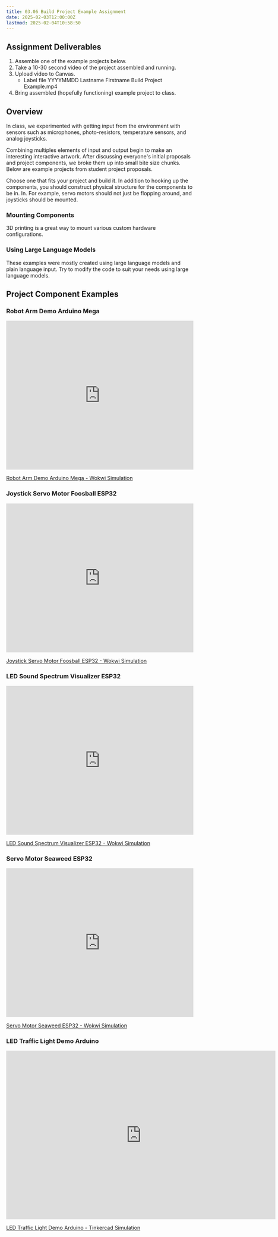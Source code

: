 ```yaml
---
title: 03.06 Build Project Example Assignment
date: 2025-02-03T12:00:00Z
lastmod: 2025-02-04T10:58:50
---
```


## Assignment Deliverables

1. Assemble one of the example projects below.
2. Take a 10-30 second video of the project assembled and running.
3. Upload video to Canvas.
   - Label file YYYYMMDD Lastname Firstname Build Project Example.mp4
4. Bring assembled (hopefully functioning) example project to class.

## Overview

In class, we experimented with getting input from the environment with sensors such as microphones, photo-resistors, temperature sensors, and analog joysticks.

Combining multiples elements of input and output begin to make an interesting interactive artwork. After discussing everyone's initial proposals and project components, we broke them up into small bite size chunks. Below are example projects from student project proposals.

Choose one that fits your project and build it. In addition to hooking up the components, you should construct physical structure for the components to be in. In. For example, servo motors should not just be flopping around, and joysticks should be mounted.

### Mounting Components

3D printing is a great way to mount various custom hardware configurations.

### Using Large Language Models

These examples were mostly created using large language models and plain language input. Try to modify the code to suit your needs using large language models.

## Project Component Examples

### Robot Arm Demo Arduino Mega

<div style="left: 0; width: 100%; height: 400px; position: relative;"><iframe class="responsiveIframe" src="https://wokwi.com/share/embed/421951964700589057" style="top: 0; left: 0; width: 100%; height: 100%; position: absolute; border: 0;" allowfullscreen></iframe></div>

[Robot Arm Demo Arduino Mega - Wokwi Simulation](https://wokwi.com/projects/421951964700589057)

### Joystick Servo Motor Foosball ESP32

<div style="left: 0; width: 100%; height: 400px; position: relative;"><iframe class="responsiveIframe" src="https://wokwi.com/share/embed/421966858463279105" style="top: 0; left: 0; width: 100%; height: 100%; position: absolute; border: 0;" allowfullscreen></iframe></div>

[Joystick Servo Motor Foosball ESP32 - Wokwi Simulation](https://wokwi.com/projects/421966858463279105)

### LED Sound Spectrum Visualizer ESP32

<div style="left: 0; width: 100%; height: 400px; position: relative;"><iframe class="responsiveIframe" src="https://wokwi.com/share/embed/421277870994093057" style="top: 0; left: 0; width: 100%; height: 100%; position: absolute; border: 0;" allowfullscreen></iframe></div>

[LED Sound Spectrum Visualizer ESP32 - Wokwi Simulation](https://wokwi.com/projects/421277870994093057)

### Servo Motor Seaweed ESP32

<div style="left: 0; width: 100%; height: 400px; position: relative;"><iframe class="responsiveIframe" src="https://wokwi.com/share/embed/421968913287885825" style="top: 0; left: 0; width: 100%; height: 100%; position: absolute; border: 0;" allowfullscreen></iframe></div>

[Servo Motor Seaweed ESP32 - Wokwi Simulation](https://wokwi.com/projects/421968913287885825)

### LED Traffic Light Demo Arduino

<div class="iframe-tinkercad-container">
<iframe class="responsiveIframe" width="725" height="453" src="https://www.tinkercad.com/embed/7bc8ETRwlql?editbtn=1" frameborder="0" marginwidth="0" marginheight="0" scrolling="no"></iframe>
</div>

[LED Traffic Light Demo Arduino - Tinkercad Simulation](https://www.tinkercad.com/things/7bc8ETRwlql-state-machine-traffic-light)
